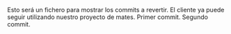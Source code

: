 Esto será un fichero para mostrar los commits a revertir. El cliente ya puede seguir utilizando nuestro proyecto de mates. Primer commit. Segundo commit.
